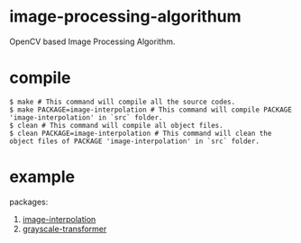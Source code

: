 # image-processing-algorithum
OpenCV based Image Processing Algorithm.

# compile
```shell
$ make # This command will compile all the source codes.
$ make PACKAGE=image-interpolation # This command will compile PACKAGE 'image-interpolation' in `src` folder.
$ clean # This command will compile all object files.
$ clean PACKAGE=image-interpolation # This command will clean the object files of PACKAGE 'image-interpolation' in `src` folder.
```

# example

packages:

1. [image-interpolation](https://github.com/techping/image-processing-algorithum/tree/master/src/image-interpolation/README.md)
2. [grayscale-transformer](https://github.com/techping/image-processing-algorithum/tree/master/src/grayscale-transformer/README.md)
